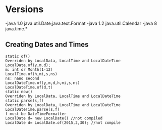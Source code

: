 # Versions

-java 1.0
java.util.Date;java.text.Format
-java 1.2
java.util.Calendar
-java 8
java.time.*

## Creating Dates and Times

```
static of()
Overriden by LocalData, LocalTime and LocalD­ateTime
LocalDate.of(y,m.d);
m: int or Month(1-12)
LocalTime.of(h,mi,s,ns)
ns: nano second
LocalDateTime.of(y,m,d,h,mi,s,ns)
LocalDateTime.of(d,t)
static now()
Overriden by LocalData, LocalTime and LocalDateTime
static parse(s,f)
Overriden by LocalData, LocalTime and LocalDateTime
LocalDateTime.parse(s,f)
f must be DateTimeFormatter
LocalDate d= new LocalDate() //not compiled
LocalDate d= LocalDate.of(2015,2,30); //not compile
```
